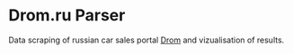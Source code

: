 # Drom.ru Parser
 Data scraping of russian car sales portal [Drom](Drom.ru) and vizualisation of results.
